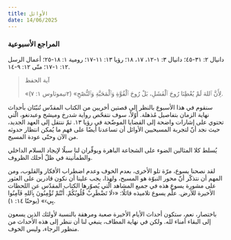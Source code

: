 ```yaml
---
title: الأوائل
date: 14/06/2025
---
```


### المراجع الأسبوعية
دانيال ٢: ٣١-٤٥؛ دانيال ٣: ١-١٢، ١٧، ١٨؛ رؤيا ١٣: ١١-١٧؛ رومية ١: ١٨-٢٥؛ أعمال الرسل ١٢: ١-١٧؛ متّى ١٢: ٩-١٤.

> <p>آية الحفظ</p>
> «لِأَنَّ ٱللهَ لَمْ يُعْطِنَا رُوحَ ٱلْفَشَلِ، بَلْ رُوحَ ٱلْقُوَّةِ وَٱلْمَحَبَّةِ وَٱلنُّصْحِ» (٢تيموثاوس ١: ٧).

سنقوم في هذا الأسبوع بالنظر إلى قصتين أخريين من الكتاب المقدّس تُنبّئان بأحداث نهاية الزمان بتفاصيل مُذهلة. أوّلاً، سوف نتفحّص رواية شدرخ وميشخ وعبدنغو، الّتي تحتوي على إشارات واضحة إلى القضايا الموضّحة في رؤيا ١٣. ثمّ ننتقل إلى العهد الجديد، حيث نجد أنّ لتجربة المسيحيين الأوائل أن تساعدنا أيضًا على فهم ما يُمكن انتظار حدوثه من الآن وحتّى عودة المسيح.

يُسلط كلا المثالين الضوء على الشجاعة الباهرة ويوفِّران لنا سبلًا لإيجاد السلام الداخلي والطمأنينة في ظلّ أحلك الظروف.

لقد نصحنا يسوع، مرّة تلو الأخرى، بعدم الخوف وعدم اضطراب الأفكار والقلوب، ومن المهم أن نتذكّر أنّ محور النبوّة هو المسيح، ولهذا، يجب علينا أن نكون قادرين على العثور على مشورة يسوع هذه في جميع المشاهد الّتي يُصوّرها الكتاب المقدّس عن اللحظات الأخيرة للأرض. علّم يسوع تلاميذه قائلًا: «‹لَا تَضْطَرِبْ قُلُوبُكُمْ. أَنْتُمْ تُؤْمِنُونَ بِٱللهِ فَآمِنُوا بِي›» (يوحنّا ١٤: ١).

باختصار، نعم، ستكون أحداث الأيام الأخيرة صعبة ومرهقة بالنسبة لأولئك الذين يسعون إلى البقاء أمناء لله. ولكن في نهاية المطاف، ينبغي لنا أن ننظر إلى هذه الأحداث من منظور الرجاء، وليس الخوف.